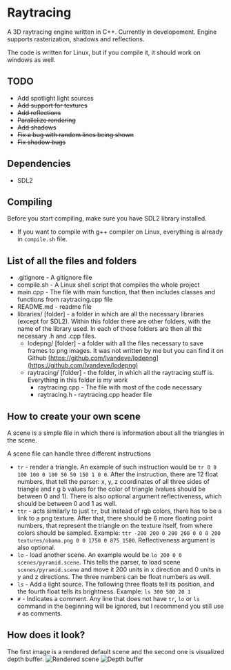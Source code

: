 # Raytracing

A 3D raytracing engine written in C++.
Currently in developement.
Engine supports rasterization, shadows and reflections.

The code is written for Linux, but if you compile it, it should work on windows as well.

## TODO
* Add spotlight light sources
* ~~Add support for textures~~
* ~~Add reflections~~
* ~~Parallelize rendering~~
* ~~Add shadows~~
* ~~Fix a bug with random lines being shown~~
* ~~Fix shadow bugs~~

## Dependencies
* SDL2

## Compiling
Before you start compiling, make sure you have SDL2 library installed.

* If you want to compile with g++ compiler on Linux, everything is already in `compile.sh` file.

## List of all the files and folders
* .gitignore - A gitignore file
* compile.sh - A Linux shell script that compiles the whole project
* main.cpp - The file with main function, that then includes classes and functions from raytracing.cpp file
* README.md - readme file
* libraries/ [folder] - a folder in which are all the necessary libraries (except for SDL2). Within this folder there are other folders, with the name of the library used. In each of those folders are then all the necessary .h and .cpp files.
  * lodepng/ [folder] - a folder with all the files necessary to save frames to png images. It was not written by me but you can find it on Github [https://github.com/lvandeve/lodepng](https://github.com/lvandeve/lodepng)
  * raytracing/ [folder] - the folder, in which all the raytracing stuff is. Everything in this folder is my work
    * raytracing.cpp - The file with most of the code necessary
    * raytracing.h - raytracing.cpp header file

## How to create your own scene

A scene is a simple file in which there is information about all the triangles in the scene.

A scene file can handle three different instructions
* `tr` - render a triangle. An example of such instruction would be `tr 0 0 100 100 0 100 50 50 150 1 0 0`. After the instruction, there are 12 float numbers, that tell the parser: x, y, z coordinates of all three sides of triangle and r g b values for the color of triangle (values should be between 0 and 1). There is also optional argument reflectiveness, which should be between 0 and 1 as well.
* `ttr` - acts similarly to just `tr`, but instead of rgb colors, there has to be a link to a png texture. After that, there should be 6 more floating point numbers, that represent the triangle on the texture itself, from where colors should be sampled. Example: `ttr -200 200 0 200 200 0 0 0 200 textures/obama.png 0 0 1750 0 875 1500`. Reflectiveness argument is also optional.
* `lo` - load another scene. An example would be `lo 200 0 0 scenes/pyramid.scene`. This tells the parser, to load scene `scenes/pyramid.scene` and move it 200 units in x direction and 0 units in y and z directions. The three numbers can be float numbers as well.
* `ls` - Add a light source. The following three floats tell its position, and the fourth float tells its brightness. Example: `ls 300 500 20 1`
* `#` - Indicates a comment. Any line that does not have `tr`, `lo` or `ls` command in the beginning will be ignored, but I recommend you still use `#` as comments.

## How does it look?

The first image is a rendered default scene and the second one is visualized depth buffer.
![Rendered scene](https://i.imgur.com/Mf7az6c.png)
![Depth buffer](https://i.imgur.com/aM2qoSp.png)
